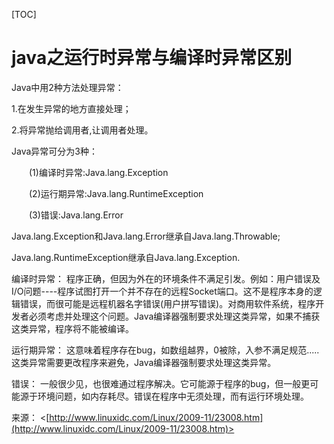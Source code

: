 [TOC]



# java之运行时异常与编译时异常区别

Java中用2种方法处理异常：

1.在发生异常的地方直接处理；

2.将异常抛给调用者,让调用者处理。

Java异常可分为3种：

　　(1)编译时异常:Java.lang.Exception

　　(2)运行期异常:Java.lang.RuntimeException

　　(3)错误:Java.lang.Error

Java.lang.Exception和Java.lang.Error继承自Java.lang.Throwable;

Java.lang.RuntimeException继承自Java.lang.Exception.

编译时异常： 程序正确，但因为外在的环境条件不满足引发。例如：用户错误及I/O问题----程序试图打开一个并不存在的远程Socket端口。这不是程序本身的逻辑错误，而很可能是远程机器名字错误(用户拼写错误)。对商用软件系统，程序开发者必须考虑并处理这个问题。Java编译器强制要求处理这类异常，如果不捕获这类异常，程序将不能被编译。

运行期异常： 这意味着程序存在bug，如数组越界，0被除，入参不满足规范.....这类异常需要更改程序来避免，Java编译器强制要求处理这类异常。

错误： 一般很少见，也很难通过程序解决。它可能源于程序的bug，但一般更可能源于环境问题，如内存耗尽。错误在程序中无须处理，而有运行环境处理。

来源： <[http://www.linuxidc.com/Linux/2009-11/23008.htm](http://www.linuxidc.com/Linux/2009-11/23008.htm)>

 